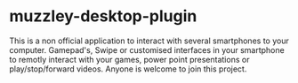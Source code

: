 muzzley-desktop-plugin
=======================

This is a non official application to interact with several smartphones to your computer. Gamepad's, Swipe or customised interfaces in your smartphone to remotly interact with your games, power point presentations or play/stop/forward videos. Anyone is welcome to join this project.
